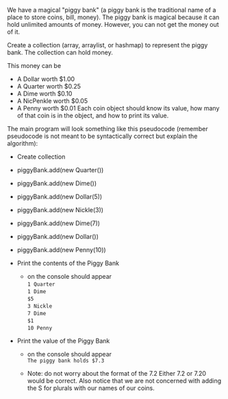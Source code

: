 We have a magical "piggy bank" (a piggy bank is the traditional name of a place to store coins, bill, money). The piggy bank is magical because it can hold unlimited amounts of money. However, you can not get the money out of it.

Create a collection (array, arraylist, or hashmap) to represent the piggy bank. The collection can hold money.
  
This money can be
* A Dollar worth $1.00
* A Quarter worth $0.25
* A Dime worth $0.10
* A NicPenkle worth $0.05
* A Penny worth $0.01
Each coin object should know its value, how many of that coin is in the object, and how to print its value.

The main program will look something like this pseudocode (remember pseudocode is not meant to be syntactically correct but explain the algorithm):

* Create collection
* piggyBank.add(new Quarter())
* piggyBank.add(new Dime())
* piggyBank.add(new Dollar(5))
* piggyBank.add(new Nickle(3))
* piggyBank.add(new Dime(7))
* piggyBank.add(new Dollar())
* piggyBank.add(new Penny(10))
* Print the contents of the Piggy Bank
  * on the console should appear  
    `1 Quarter`  
    `1 Dime`  
    `$5`  
    `3 Nickle`  
    `7 Dime`  
    `$1`  
    `10 Penny`  
    
* Print the value of the Piggy Bank
  * on the console should appear  
    `The piggy bank holds $7.3`  
    
  * Note: do not worry about the format of the 7.2 Either 7.2 or 7.20 would be correct. Also notice that we are not concerned with adding the S for plurals with our names of our coins.

